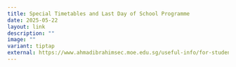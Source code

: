 ```yaml
---
title: Special Timetables and Last Day of School Programme
date: 2025-05-22
layout: link
description: ""
image: ""
variant: tiptap
external: https://www.ahmadibrahimsec.moe.edu.sg/useful-info/for-students/class-exam-timetable/
---
```

